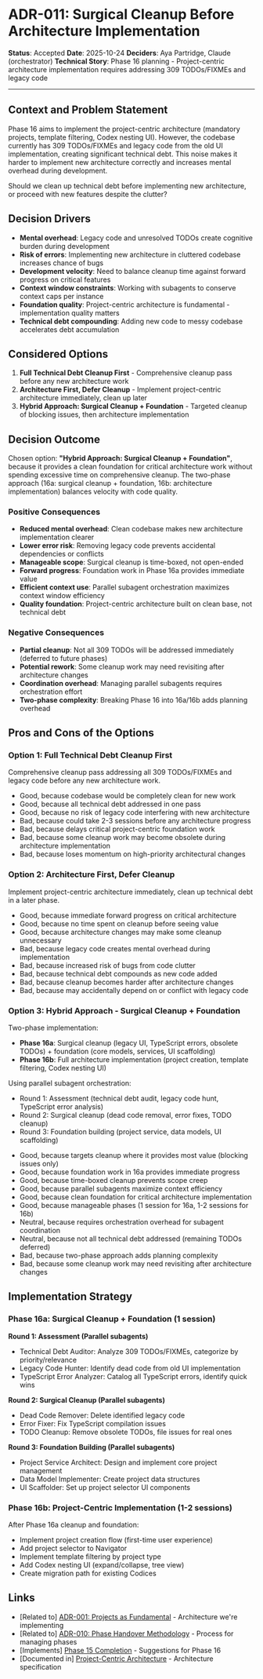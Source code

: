 # ADR-011: Surgical Cleanup Before Architecture Implementation

**Status**: Accepted
**Date**: 2025-10-24
**Deciders**: Aya Partridge, Claude (orchestrator)
**Technical Story**: Phase 16 planning - Project-centric architecture implementation requires addressing 309 TODOs/FIXMEs and legacy code

---

## Context and Problem Statement

Phase 16 aims to implement the project-centric architecture (mandatory projects, template filtering, Codex nesting UI). However, the codebase currently has 309 TODOs/FIXMEs and legacy code from the old UI implementation, creating significant technical debt. This noise makes it harder to implement new architecture correctly and increases mental overhead during development.

Should we clean up technical debt before implementing new architecture, or proceed with new features despite the clutter?

## Decision Drivers

* **Mental overhead**: Legacy code and unresolved TODOs create cognitive burden during development
* **Risk of errors**: Implementing new architecture in cluttered codebase increases chance of bugs
* **Development velocity**: Need to balance cleanup time against forward progress on critical features
* **Context window constraints**: Working with subagents to conserve context caps per instance
* **Foundation quality**: Project-centric architecture is fundamental - implementation quality matters
* **Technical debt compounding**: Adding new code to messy codebase accelerates debt accumulation

## Considered Options

1. **Full Technical Debt Cleanup First** - Comprehensive cleanup pass before any new architecture work
2. **Architecture First, Defer Cleanup** - Implement project-centric architecture immediately, clean up later
3. **Hybrid Approach: Surgical Cleanup + Foundation** - Targeted cleanup of blocking issues, then architecture implementation

## Decision Outcome

Chosen option: **"Hybrid Approach: Surgical Cleanup + Foundation"**, because it provides a clean foundation for critical architecture work without spending excessive time on comprehensive cleanup. The two-phase approach (16a: surgical cleanup + foundation, 16b: architecture implementation) balances velocity with code quality.

### Positive Consequences

* **Reduced mental overhead**: Clean codebase makes new architecture implementation clearer
* **Lower error risk**: Removing legacy code prevents accidental dependencies or conflicts
* **Manageable scope**: Surgical cleanup is time-boxed, not open-ended
* **Forward progress**: Foundation work in Phase 16a provides immediate value
* **Efficient context use**: Parallel subagent orchestration maximizes context window efficiency
* **Quality foundation**: Project-centric architecture built on clean base, not technical debt

### Negative Consequences

* **Partial cleanup**: Not all 309 TODOs will be addressed immediately (deferred to future phases)
* **Potential rework**: Some cleanup work may need revisiting after architecture changes
* **Coordination overhead**: Managing parallel subagents requires orchestration effort
* **Two-phase complexity**: Breaking Phase 16 into 16a/16b adds planning overhead

## Pros and Cons of the Options

### Option 1: Full Technical Debt Cleanup First

Comprehensive cleanup pass addressing all 309 TODOs/FIXMEs and legacy code before any new architecture work.

* Good, because codebase would be completely clean for new work
* Good, because all technical debt addressed in one pass
* Good, because no risk of legacy code interfering with new architecture
* Bad, because could take 2-3 sessions before any architecture progress
* Bad, because delays critical project-centric foundation work
* Bad, because some cleanup work may become obsolete during architecture implementation
* Bad, because loses momentum on high-priority architectural changes

### Option 2: Architecture First, Defer Cleanup

Implement project-centric architecture immediately, clean up technical debt in a later phase.

* Good, because immediate forward progress on critical architecture
* Good, because no time spent on cleanup before seeing value
* Good, because architecture changes may make some cleanup unnecessary
* Bad, because legacy code creates mental overhead during implementation
* Bad, because increased risk of bugs from code clutter
* Bad, because technical debt compounds as new code added
* Bad, because cleanup becomes harder after architecture changes
* Bad, because may accidentally depend on or conflict with legacy code

### Option 3: Hybrid Approach - Surgical Cleanup + Foundation

Two-phase implementation:
- **Phase 16a**: Surgical cleanup (legacy UI, TypeScript errors, obsolete TODOs) + foundation (core models, services, UI scaffolding)
- **Phase 16b**: Full architecture implementation (project creation, template filtering, Codex nesting UI)

Using parallel subagent orchestration:
- Round 1: Assessment (technical debt audit, legacy code hunt, TypeScript error analysis)
- Round 2: Surgical cleanup (dead code removal, error fixes, TODO cleanup)
- Round 3: Foundation building (project service, data models, UI scaffolding)

* Good, because targets cleanup where it provides most value (blocking issues only)
* Good, because foundation work in 16a provides immediate progress
* Good, because time-boxed cleanup prevents scope creep
* Good, because parallel subagents maximize context efficiency
* Good, because clean foundation for critical architecture implementation
* Good, because manageable phases (1 session for 16a, 1-2 sessions for 16b)
* Neutral, because requires orchestration overhead for subagent coordination
* Neutral, because not all technical debt addressed (remaining TODOs deferred)
* Bad, because two-phase approach adds planning complexity
* Bad, because some cleanup work may need revisiting after architecture changes

## Implementation Strategy

### Phase 16a: Surgical Cleanup + Foundation (1 session)

**Round 1: Assessment (Parallel subagents)**
- Technical Debt Auditor: Analyze 309 TODOs/FIXMEs, categorize by priority/relevance
- Legacy Code Hunter: Identify dead code from old UI implementation
- TypeScript Error Analyzer: Catalog all TypeScript errors, identify quick wins

**Round 2: Surgical Cleanup (Parallel subagents)**
- Dead Code Remover: Delete identified legacy code
- Error Fixer: Fix TypeScript compilation issues
- TODO Cleanup: Remove obsolete TODOs, file issues for real ones

**Round 3: Foundation Building (Parallel subagents)**
- Project Service Architect: Design and implement core project management
- Data Model Implementer: Create project data structures
- UI Scaffolder: Set up project selector UI components

### Phase 16b: Project-Centric Implementation (1-2 sessions)

After Phase 16a cleanup and foundation:
- Implement project creation flow (first-time user experience)
- Add project selector to Navigator
- Implement template filtering by project type
- Add Codex nesting UI (expand/collapse, tree view)
- Create migration path for existing Codices

## Links

* [Related to] [ADR-001: Projects as Fundamental](./ADR-001-projects-fundamental.md) - Architecture we're implementing
* [Related to] [ADR-010: Phase Handover Methodology](./ADR-010-phase-handover-methodology.md) - Process for managing phases
* [Implements] [Phase 15 Completion](../phases/PHASE_15_COMPLETE.md) - Suggestions for Phase 16
* [Documented in] [Project-Centric Architecture](../../architecture/core/PROJECT_CENTRIC_ARCHITECTURE.md) - Architecture specification
